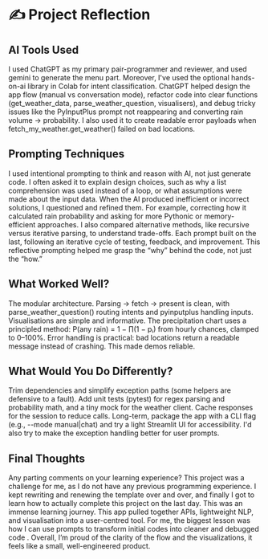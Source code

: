# ✍️ Project Reflection

## AI Tools Used

I used ChatGPT as my primary pair-programmer and reviewer, and used gemini to generate the menu part. Moreover, I've used the optional hands-on-ai library in Colab for intent classification. ChatGPT helped design the app flow (manual vs conversation mode), refactor code into clear functions (get_weather_data, parse_weather_question, visualisers), and debug tricky issues like the PyInputPlus prompt not reappearing and converting rain volume → probability. I also used it to create readable error payloads when fetch_my_weather.get_weather() failed on bad locations.

## Prompting Techniques
I used intentional prompting to think and reason with AI, not just generate code. I often asked it to explain design choices, such as why a list comprehension was used instead of a loop, or what assumptions were made about the input data. When the AI produced inefficient or incorrect solutions, I questioned and refined them. For example, correcting how it calculated rain probability and asking for more Pythonic or memory-efficient approaches. I also compared alternative methods, like recursive versus iterative parsing, to understand trade-offs. Each prompt built on the last, following an iterative cycle of testing, feedback, and improvement. This reflective prompting helped me grasp the “why” behind the code, not just the “how.”

## What Worked Well?
The modular architecture. Parsing → fetch → present is clean, with parse_weather_question() routing intents and pyinputplus handling inputs. Visualisations are simple and informative. The precipitation chart uses a principled method: P(any rain) = 1 − ∏(1 − pᵢ) from hourly chances, clamped to 0–100%. Error handling is practical: bad locations return a readable message instead of crashing. This made demos reliable.

## What Would You Do Differently?
Trim dependencies and simplify exception paths (some helpers are defensive to a fault). Add unit tests (pytest) for regex parsing and probability math, and a tiny mock for the weather client. Cache responses for the session to reduce calls. Long-term, package the app with a CLI flag (e.g., --mode manual|chat) and try a light Streamlit UI for accessibility.
I'd also try to make the exception handling better for user prompts.
## Final Thoughts
Any parting comments on your learning experience?
This project was a challenge for me, as I do not have any previous programming experience. I kept rewriting and renewing the template over and over, and finally I got to learn how to actually complete this project on the last day. This was an immense learning journey. This app pulled together APIs, lightweight NLP, and visualisation into a user-centred tool. For me, the biggest lesson was how I can use prompts to transform initial codes into cleaner and debugged code . Overall, I’m proud of the clarity of the flow and the visualizations, it feels like a small, well-engineered product.
